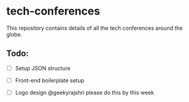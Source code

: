 # tech-conferences
This repository contains details of all the tech conferences around the globe.




## Todo:

*  [ ] Setup JSON structure
 
*  [ ] Front-end boilerplate setup

*  [ ] Logo design @geekyrajshri please do this by this week

